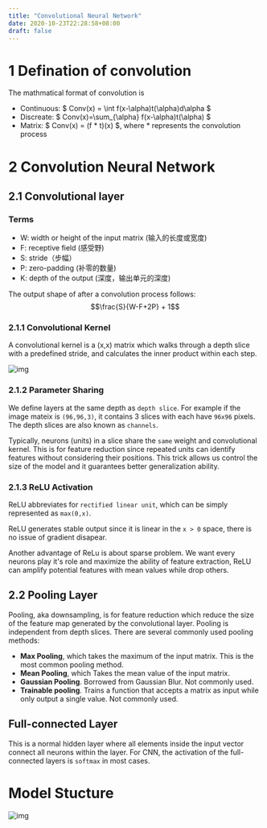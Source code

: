 ```yaml
---
title: "Convolutional Neural Network"
date: 2020-10-23T22:28:58+08:00
draft: false
---
```


# 1 Defination of convolution

The mathmatical format of convolution is

- Continuous: $ Conv(x) = \int f(x-\alpha)t(\alpha)d\alpha $
- Discreate: $ Conv(x)=\sum_{\alpha} f(x-\alpha)t(\alpha) $
- Matrix: $ Conv(x) = (f * t)(x) $, where * represents the convolution process

# 2 Convolution Neural Network

## 2.1 Convolutional layer
### Terms
- W: width or height of the input matrix (输入的长度或宽度)
- F: receptive field (感受野)
- S: stride（步幅）
- P: zero-padding (补零的数量)
- K: depth of the output (深度，输出单元的深度)

The output shape of after a convolution process follows:
$$\frac{S}{W-F+2P} + 1$$

### 2.1.1 Convolutional Kernel
A convolutional kernel is a (x,x) matrix which walks through a depth slice with a predefined stride, and calculates the inner product within each step.

![img](http://www.elecfans.com/uploads/allimg/171115/1Z13IY6_0.gif)

### 2.1.2 Parameter Sharing
We define layers at the same depth as `depth slice`. For example if the image mateix is `(96,96,3)`, it contains 3 slices with each have `96x96` pixels. The depth slices are also known as `channels`.

Typically, neurons (units) in a slice share the `same` weight and convolutional kernel. This is for feature reduction since repeated units can identify features without considering their positions. This trick allows us control the size of the model and it guarantees better generalization ability.

### 2.1.3 ReLU Activation
ReLU abbreviates for `rectified linear unit`, which can be simply represented as `max(0,x)`.

ReLU generates stable output since it is linear in the `x > 0` space, there is no issue of gradient disapear.

Another advantage of ReLu is about sparse problem. We want every neurons play it's role and maximize the ability of feature extraction, ReLU can amplify potential features with mean values while drop others.

## 2.2 Pooling Layer
Pooling, aka downsampling, is for feature reduction which reduce the size of the feature map generated by the convolutional layer. Pooling is independent from depth slices. There are several commonly used pooling methods:
- **Max Pooling**, which takes the maximum of the input matrix. This is the most common pooling method.
- **Mean Pooling**, which Takes the mean value of the input matrix.
- **Gaussian Pooling**. Borrowed from Gaussian Blur. Not commonly used.
- **Trainable pooling**. Trains a function that accepts a matrix as input while only output a single value. Not commonly used.

## Full-connected Layer
This is a normal hidden layer where all elements inside the input vector connect all neurons within the layer. For CNN, the activation of the full-connected layers is `softmax` in most cases.

# Model Stucture
![img](http://pic.l2h.site/1.jpg)